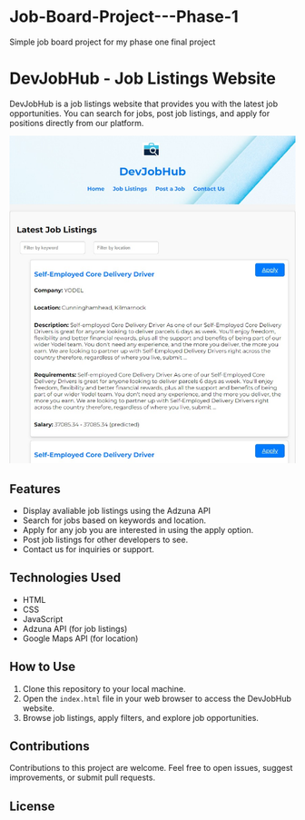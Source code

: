 # Job-Board-Project---Phase-1
Simple job board project for my phase one final project

# DevJobHub - Job Listings Website

DevJobHub is a job listings website that provides you with the latest  job opportunities. You can search for jobs, post job listings, and apply for positions directly from our platform.

![DevJobHub Screenshot](assets/Images/screenshot.jpg)

## Features
- Display avaliable job listings using the Adzuna API
- Search for  jobs based on keywords and location.
- Apply for any job you are interested in using the apply option.
- Post  job listings for other developers to see.
- Contact us for inquiries or support.

## Technologies Used

- HTML
- CSS
- JavaScript
- Adzuna API (for job listings)
- Google Maps API (for location)


## How to Use

1. Clone this repository to your local machine.
2. Open the `index.html` file in your web browser to access the DevJobHub website.
3. Browse job listings, apply filters, and explore job opportunities.

## Contributions

Contributions to this project are welcome. Feel free to open issues, suggest improvements, or submit pull requests.

## License
